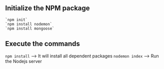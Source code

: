 ## Initialize the NPM package
    `npm init`
    `npm install nodemon`
    `npm install mongoose`


## Execute the commands
`npm install` --> It will install all dependent packages
`nodemon index` --> Run the Nodejs server


